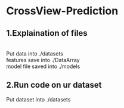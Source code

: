 # CrossView-Prediction
## 1.Explaination of files
<br> Put data into ./datasets
<br> features save into ./DataArray
<br> model file saved into ./models

## 2.Run code on ur dataset
Put dataset into ./datasets
